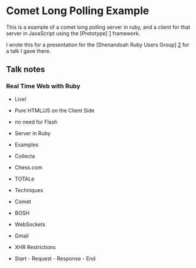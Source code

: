 # Comet Long Polling Example

This is a example of a comet long polling server in ruby, and a client for that server in JavaScript using the [Prototype] [1] framework.

I wrote this for a presentation for the [Shenandoah Ruby Users Group] [2] for a talk I gave there.

## Talk notes

### Real Time Web with Ruby

* Live!

* Pure HTML/JS on the Client Side
 * no need for Flash
 
* Server in Ruby

* Examples
 * Collecta
 * Chess.com
 * TOTALe

* Techniques
 * Comet
  * BOSH
 * WebSockets
 * Gmail
 
* XHR Restrictions
 * Start - Request - Response - End


  [1]: http://www.prototypejs.org/
  [2]: http://ruby.meetup.com/128/